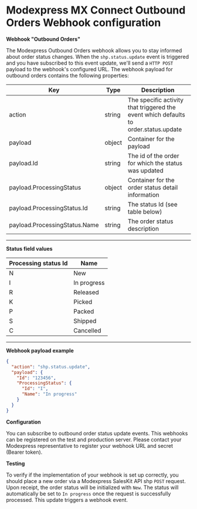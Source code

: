 # Modexpress MX Connect Outbound Orders Webhook configuration

**Webhook "Outbound Orders"**

The Modexpress Outbound Orders webhook allows you to stay informed about order status changes. When the `shp.status.update` event is triggered and you have subscribed to this event update, we&#39;ll send a `HTTP POST` payload to the webhook&#39;s configured URL. The webhook payload for outbound orders contains the following properties:

| **Key**                       | **Type** | **Description**                                                                      |
| ----------------------------- | -------- | ------------------------------------------------------------------------------------ |
| action                        | string   | The specific activity that triggered the event which defaults to order.status.update |
| payload                       | object   | Container for the payload                                                            |
| payload.Id                    | string   | The id of the order for which the status was updated                                 |
| payload.ProcessingStatus      | object   | Container for the order status detail information                                    |
| payload.ProcessingStatus.Id   | string   | The status Id (see table below)                                                      |
| payload.ProcessingStatus.Name | string   | The order status description                                                         |

---

**Status field values**

| **Processing status Id**  | **Name**    |
| --------------------------| ----------- |
| N                         | New         |
| I                         | In progress |
| R                         | Released    |
| K                         | Picked      |
| P                         | Packed      |
| S                         | Shipped     |
| C                         | Cancelled   |

---

**Webhook payload example**

```json
{
  "action": "shp.status.update",
  "payload": {
    "Id": "123456",
    "ProcessingStatus": {
      "Id": "I",
      "Name": "In progress"
    }
  }
}
```

**Configuration**

You can subscribe to outbound order status update events. This webhooks can be registered on the test and production server. Please contact your Modexpress representative to register your webhook URL and secret (Bearer token).

**Testing**

To verify if the implementation of your webhook is set up correctly, you should place a new order via a Modexpress SalesKit API shp `POST` request. Upon receipt, the order status will be initialized with `New`. The status will automatically be set to `In progress` once the request is successfully processed. This update triggers a webhook event.
